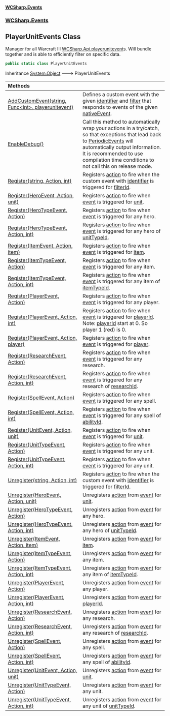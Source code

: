 #### [WCSharp\.Events](README.md 'README')
### [WCSharp\.Events](WCSharp.Events.md 'WCSharp\.Events')

## PlayerUnitEvents Class

Manager for all Warcraft III [WCSharp\.Api\.playerunitevent](https://learn.microsoft.com/en-us/dotnet/api/wcsharp.api.playerunitevent 'WCSharp\.Api\.playerunitevent')s\. Will bundle together and is able to efficiently filter on specific data\.

```csharp
public static class PlayerUnitEvents
```

Inheritance [System\.Object](https://learn.microsoft.com/en-us/dotnet/api/system.object 'System\.Object') &#129106; PlayerUnitEvents

| Methods | |
| :--- | :--- |
| [AddCustomEvent\(string, Func&lt;int&gt;, playerunitevent\)](WCSharp.Events.PlayerUnitEvents.AddCustomEvent(string,System.Func_int_,WCSharp.Api.playerunitevent).md 'WCSharp\.Events\.PlayerUnitEvents\.AddCustomEvent\(string, System\.Func\<int\>, WCSharp\.Api\.playerunitevent\)') | Defines a custom event with the given [identifier](WCSharp.Events.PlayerUnitEvents.AddCustomEvent(string,System.Func_int_,WCSharp.Api.playerunitevent).md#WCSharp.Events.PlayerUnitEvents.AddCustomEvent(string,System.Func_int_,WCSharp.Api.playerunitevent).identifier 'WCSharp\.Events\.PlayerUnitEvents\.AddCustomEvent\(string, System\.Func\<int\>, WCSharp\.Api\.playerunitevent\)\.identifier') and [filter](WCSharp.Events.PlayerUnitEvents.AddCustomEvent(string,System.Func_int_,WCSharp.Api.playerunitevent).md#WCSharp.Events.PlayerUnitEvents.AddCustomEvent(string,System.Func_int_,WCSharp.Api.playerunitevent).filter 'WCSharp\.Events\.PlayerUnitEvents\.AddCustomEvent\(string, System\.Func\<int\>, WCSharp\.Api\.playerunitevent\)\.filter') that responds to events of the given [nativeEvent](WCSharp.Events.PlayerUnitEvents.AddCustomEvent(string,System.Func_int_,WCSharp.Api.playerunitevent).md#WCSharp.Events.PlayerUnitEvents.AddCustomEvent(string,System.Func_int_,WCSharp.Api.playerunitevent).nativeEvent 'WCSharp\.Events\.PlayerUnitEvents\.AddCustomEvent\(string, System\.Func\<int\>, WCSharp\.Api\.playerunitevent\)\.nativeEvent')\. |
| [EnableDebug\(\)](WCSharp.Events.PlayerUnitEvents.EnableDebug().md 'WCSharp\.Events\.PlayerUnitEvents\.EnableDebug\(\)') | Call this method to automatically wrap your actions in a try/catch, so that exceptions that lead back to [PeriodicEvents](WCSharp.Events.PeriodicEvents.md 'WCSharp\.Events\.PeriodicEvents') will automatically output information\.   It is recommended to use compilation time conditions to not call this on release mode. |
| [Register\(string, Action, int\)](WCSharp.Events.PlayerUnitEvents.Register.md#WCSharp.Events.PlayerUnitEvents.Register(string,System.Action,int) 'WCSharp\.Events\.PlayerUnitEvents\.Register\(string, System\.Action, int\)') | Registers [action](WCSharp.Events.PlayerUnitEvents.md#WCSharp.Events.PlayerUnitEvents.Register(string,System.Action,int).action 'WCSharp\.Events\.PlayerUnitEvents\.Register\(string, System\.Action, int\)\.action') to fire when the custom event with [identifier](WCSharp.Events.PlayerUnitEvents.md#WCSharp.Events.PlayerUnitEvents.Register(string,System.Action,int).identifier 'WCSharp\.Events\.PlayerUnitEvents\.Register\(string, System\.Action, int\)\.identifier') is triggered for [filterId](WCSharp.Events.PlayerUnitEvents.md#WCSharp.Events.PlayerUnitEvents.Register(string,System.Action,int).filterId 'WCSharp\.Events\.PlayerUnitEvents\.Register\(string, System\.Action, int\)\.filterId')\. |
| [Register\(HeroEvent, Action, unit\)](WCSharp.Events.PlayerUnitEvents.Register.md#WCSharp.Events.PlayerUnitEvents.Register(WCSharp.Events.HeroEvent,System.Action,WCSharp.Api.unit) 'WCSharp\.Events\.PlayerUnitEvents\.Register\(WCSharp\.Events\.HeroEvent, System\.Action, WCSharp\.Api\.unit\)') | Registers [action](WCSharp.Events.PlayerUnitEvents.md#WCSharp.Events.PlayerUnitEvents.Register(WCSharp.Events.HeroEvent,System.Action,WCSharp.Api.unit).action 'WCSharp\.Events\.PlayerUnitEvents\.Register\(WCSharp\.Events\.HeroEvent, System\.Action, WCSharp\.Api\.unit\)\.action') to fire when [event](WCSharp.Events.PlayerUnitEvents.md#WCSharp.Events.PlayerUnitEvents.Register(WCSharp.Events.HeroEvent,System.Action,WCSharp.Api.unit).event 'WCSharp\.Events\.PlayerUnitEvents\.Register\(WCSharp\.Events\.HeroEvent, System\.Action, WCSharp\.Api\.unit\)\.event') is triggered for [unit](WCSharp.Events.PlayerUnitEvents.md#WCSharp.Events.PlayerUnitEvents.Register(WCSharp.Events.HeroEvent,System.Action,WCSharp.Api.unit).unit 'WCSharp\.Events\.PlayerUnitEvents\.Register\(WCSharp\.Events\.HeroEvent, System\.Action, WCSharp\.Api\.unit\)\.unit')\. |
| [Register\(HeroTypeEvent, Action\)](WCSharp.Events.PlayerUnitEvents.Register.md#WCSharp.Events.PlayerUnitEvents.Register(WCSharp.Events.HeroTypeEvent,System.Action) 'WCSharp\.Events\.PlayerUnitEvents\.Register\(WCSharp\.Events\.HeroTypeEvent, System\.Action\)') | Registers [action](WCSharp.Events.PlayerUnitEvents.md#WCSharp.Events.PlayerUnitEvents.Register(WCSharp.Events.HeroTypeEvent,System.Action).action 'WCSharp\.Events\.PlayerUnitEvents\.Register\(WCSharp\.Events\.HeroTypeEvent, System\.Action\)\.action') to fire when [event](WCSharp.Events.PlayerUnitEvents.md#WCSharp.Events.PlayerUnitEvents.Register(WCSharp.Events.HeroTypeEvent,System.Action).event 'WCSharp\.Events\.PlayerUnitEvents\.Register\(WCSharp\.Events\.HeroTypeEvent, System\.Action\)\.event') is triggered for any hero\. |
| [Register\(HeroTypeEvent, Action, int\)](WCSharp.Events.PlayerUnitEvents.Register.md#WCSharp.Events.PlayerUnitEvents.Register(WCSharp.Events.HeroTypeEvent,System.Action,int) 'WCSharp\.Events\.PlayerUnitEvents\.Register\(WCSharp\.Events\.HeroTypeEvent, System\.Action, int\)') | Registers [action](WCSharp.Events.PlayerUnitEvents.md#WCSharp.Events.PlayerUnitEvents.Register(WCSharp.Events.HeroTypeEvent,System.Action,int).action 'WCSharp\.Events\.PlayerUnitEvents\.Register\(WCSharp\.Events\.HeroTypeEvent, System\.Action, int\)\.action') to fire when [event](WCSharp.Events.PlayerUnitEvents.md#WCSharp.Events.PlayerUnitEvents.Register(WCSharp.Events.HeroTypeEvent,System.Action,int).event 'WCSharp\.Events\.PlayerUnitEvents\.Register\(WCSharp\.Events\.HeroTypeEvent, System\.Action, int\)\.event') is triggered for any hero of [unitTypeId](WCSharp.Events.PlayerUnitEvents.md#WCSharp.Events.PlayerUnitEvents.Register(WCSharp.Events.HeroTypeEvent,System.Action,int).unitTypeId 'WCSharp\.Events\.PlayerUnitEvents\.Register\(WCSharp\.Events\.HeroTypeEvent, System\.Action, int\)\.unitTypeId')\. |
| [Register\(ItemEvent, Action, item\)](WCSharp.Events.PlayerUnitEvents.Register.md#WCSharp.Events.PlayerUnitEvents.Register(WCSharp.Events.ItemEvent,System.Action,WCSharp.Api.item) 'WCSharp\.Events\.PlayerUnitEvents\.Register\(WCSharp\.Events\.ItemEvent, System\.Action, WCSharp\.Api\.item\)') | Registers [action](WCSharp.Events.PlayerUnitEvents.md#WCSharp.Events.PlayerUnitEvents.Register(WCSharp.Events.ItemEvent,System.Action,WCSharp.Api.item).action 'WCSharp\.Events\.PlayerUnitEvents\.Register\(WCSharp\.Events\.ItemEvent, System\.Action, WCSharp\.Api\.item\)\.action') to fire when [event](WCSharp.Events.PlayerUnitEvents.md#WCSharp.Events.PlayerUnitEvents.Register(WCSharp.Events.ItemEvent,System.Action,WCSharp.Api.item).event 'WCSharp\.Events\.PlayerUnitEvents\.Register\(WCSharp\.Events\.ItemEvent, System\.Action, WCSharp\.Api\.item\)\.event') is triggered for [item](WCSharp.Events.PlayerUnitEvents.md#WCSharp.Events.PlayerUnitEvents.Register(WCSharp.Events.ItemEvent,System.Action,WCSharp.Api.item).item 'WCSharp\.Events\.PlayerUnitEvents\.Register\(WCSharp\.Events\.ItemEvent, System\.Action, WCSharp\.Api\.item\)\.item')\. |
| [Register\(ItemTypeEvent, Action\)](WCSharp.Events.PlayerUnitEvents.Register.md#WCSharp.Events.PlayerUnitEvents.Register(WCSharp.Events.ItemTypeEvent,System.Action) 'WCSharp\.Events\.PlayerUnitEvents\.Register\(WCSharp\.Events\.ItemTypeEvent, System\.Action\)') | Registers [action](WCSharp.Events.PlayerUnitEvents.md#WCSharp.Events.PlayerUnitEvents.Register(WCSharp.Events.ItemTypeEvent,System.Action).action 'WCSharp\.Events\.PlayerUnitEvents\.Register\(WCSharp\.Events\.ItemTypeEvent, System\.Action\)\.action') to fire when [event](WCSharp.Events.PlayerUnitEvents.md#WCSharp.Events.PlayerUnitEvents.Register(WCSharp.Events.ItemTypeEvent,System.Action).event 'WCSharp\.Events\.PlayerUnitEvents\.Register\(WCSharp\.Events\.ItemTypeEvent, System\.Action\)\.event') is triggered for any item\. |
| [Register\(ItemTypeEvent, Action, int\)](WCSharp.Events.PlayerUnitEvents.Register.md#WCSharp.Events.PlayerUnitEvents.Register(WCSharp.Events.ItemTypeEvent,System.Action,int) 'WCSharp\.Events\.PlayerUnitEvents\.Register\(WCSharp\.Events\.ItemTypeEvent, System\.Action, int\)') | Registers [action](WCSharp.Events.PlayerUnitEvents.md#WCSharp.Events.PlayerUnitEvents.Register(WCSharp.Events.ItemTypeEvent,System.Action,int).action 'WCSharp\.Events\.PlayerUnitEvents\.Register\(WCSharp\.Events\.ItemTypeEvent, System\.Action, int\)\.action') to fire when [event](WCSharp.Events.PlayerUnitEvents.md#WCSharp.Events.PlayerUnitEvents.Register(WCSharp.Events.ItemTypeEvent,System.Action,int).event 'WCSharp\.Events\.PlayerUnitEvents\.Register\(WCSharp\.Events\.ItemTypeEvent, System\.Action, int\)\.event') is triggered for any item of [itemTypeId](WCSharp.Events.PlayerUnitEvents.md#WCSharp.Events.PlayerUnitEvents.Register(WCSharp.Events.ItemTypeEvent,System.Action,int).itemTypeId 'WCSharp\.Events\.PlayerUnitEvents\.Register\(WCSharp\.Events\.ItemTypeEvent, System\.Action, int\)\.itemTypeId')\. |
| [Register\(PlayerEvent, Action\)](WCSharp.Events.PlayerUnitEvents.Register.md#WCSharp.Events.PlayerUnitEvents.Register(WCSharp.Events.PlayerEvent,System.Action) 'WCSharp\.Events\.PlayerUnitEvents\.Register\(WCSharp\.Events\.PlayerEvent, System\.Action\)') | Registers [action](WCSharp.Events.PlayerUnitEvents.md#WCSharp.Events.PlayerUnitEvents.Register(WCSharp.Events.PlayerEvent,System.Action).action 'WCSharp\.Events\.PlayerUnitEvents\.Register\(WCSharp\.Events\.PlayerEvent, System\.Action\)\.action') to fire when [event](WCSharp.Events.PlayerUnitEvents.md#WCSharp.Events.PlayerUnitEvents.Register(WCSharp.Events.PlayerEvent,System.Action).event 'WCSharp\.Events\.PlayerUnitEvents\.Register\(WCSharp\.Events\.PlayerEvent, System\.Action\)\.event') is triggered for any player\. |
| [Register\(PlayerEvent, Action, int\)](WCSharp.Events.PlayerUnitEvents.Register.md#WCSharp.Events.PlayerUnitEvents.Register(WCSharp.Events.PlayerEvent,System.Action,int) 'WCSharp\.Events\.PlayerUnitEvents\.Register\(WCSharp\.Events\.PlayerEvent, System\.Action, int\)') | Registers [action](WCSharp.Events.PlayerUnitEvents.md#WCSharp.Events.PlayerUnitEvents.Register(WCSharp.Events.PlayerEvent,System.Action,int).action 'WCSharp\.Events\.PlayerUnitEvents\.Register\(WCSharp\.Events\.PlayerEvent, System\.Action, int\)\.action') to fire when [event](WCSharp.Events.PlayerUnitEvents.md#WCSharp.Events.PlayerUnitEvents.Register(WCSharp.Events.PlayerEvent,System.Action,int).event 'WCSharp\.Events\.PlayerUnitEvents\.Register\(WCSharp\.Events\.PlayerEvent, System\.Action, int\)\.event') is triggered for [playerId](WCSharp.Events.PlayerUnitEvents.md#WCSharp.Events.PlayerUnitEvents.Register(WCSharp.Events.PlayerEvent,System.Action,int).playerId 'WCSharp\.Events\.PlayerUnitEvents\.Register\(WCSharp\.Events\.PlayerEvent, System\.Action, int\)\.playerId')\.   Note: [playerId](WCSharp.Events.PlayerUnitEvents.md#WCSharp.Events.PlayerUnitEvents.Register(WCSharp.Events.PlayerEvent,System.Action,int).playerId 'WCSharp\.Events\.PlayerUnitEvents\.Register\(WCSharp\.Events\.PlayerEvent, System\.Action, int\)\.playerId') start at 0. So player 1 (red) is 0. |
| [Register\(PlayerEvent, Action, player\)](WCSharp.Events.PlayerUnitEvents.Register.md#WCSharp.Events.PlayerUnitEvents.Register(WCSharp.Events.PlayerEvent,System.Action,WCSharp.Api.player) 'WCSharp\.Events\.PlayerUnitEvents\.Register\(WCSharp\.Events\.PlayerEvent, System\.Action, WCSharp\.Api\.player\)') | Registers [action](WCSharp.Events.PlayerUnitEvents.md#WCSharp.Events.PlayerUnitEvents.Register(WCSharp.Events.PlayerEvent,System.Action,WCSharp.Api.player).action 'WCSharp\.Events\.PlayerUnitEvents\.Register\(WCSharp\.Events\.PlayerEvent, System\.Action, WCSharp\.Api\.player\)\.action') to fire when [event](WCSharp.Events.PlayerUnitEvents.md#WCSharp.Events.PlayerUnitEvents.Register(WCSharp.Events.PlayerEvent,System.Action,WCSharp.Api.player).event 'WCSharp\.Events\.PlayerUnitEvents\.Register\(WCSharp\.Events\.PlayerEvent, System\.Action, WCSharp\.Api\.player\)\.event') is triggered for [player](WCSharp.Events.PlayerUnitEvents.md#WCSharp.Events.PlayerUnitEvents.Register(WCSharp.Events.PlayerEvent,System.Action,WCSharp.Api.player).player 'WCSharp\.Events\.PlayerUnitEvents\.Register\(WCSharp\.Events\.PlayerEvent, System\.Action, WCSharp\.Api\.player\)\.player')\. |
| [Register\(ResearchEvent, Action\)](WCSharp.Events.PlayerUnitEvents.Register.md#WCSharp.Events.PlayerUnitEvents.Register(WCSharp.Events.ResearchEvent,System.Action) 'WCSharp\.Events\.PlayerUnitEvents\.Register\(WCSharp\.Events\.ResearchEvent, System\.Action\)') | Registers [action](WCSharp.Events.PlayerUnitEvents.md#WCSharp.Events.PlayerUnitEvents.Register(WCSharp.Events.ResearchEvent,System.Action).action 'WCSharp\.Events\.PlayerUnitEvents\.Register\(WCSharp\.Events\.ResearchEvent, System\.Action\)\.action') to fire when [event](WCSharp.Events.PlayerUnitEvents.md#WCSharp.Events.PlayerUnitEvents.Register(WCSharp.Events.ResearchEvent,System.Action).event 'WCSharp\.Events\.PlayerUnitEvents\.Register\(WCSharp\.Events\.ResearchEvent, System\.Action\)\.event') is triggered for any research\. |
| [Register\(ResearchEvent, Action, int\)](WCSharp.Events.PlayerUnitEvents.Register.md#WCSharp.Events.PlayerUnitEvents.Register(WCSharp.Events.ResearchEvent,System.Action,int) 'WCSharp\.Events\.PlayerUnitEvents\.Register\(WCSharp\.Events\.ResearchEvent, System\.Action, int\)') | Registers [action](WCSharp.Events.PlayerUnitEvents.md#WCSharp.Events.PlayerUnitEvents.Register(WCSharp.Events.ResearchEvent,System.Action,int).action 'WCSharp\.Events\.PlayerUnitEvents\.Register\(WCSharp\.Events\.ResearchEvent, System\.Action, int\)\.action') to fire when [event](WCSharp.Events.PlayerUnitEvents.md#WCSharp.Events.PlayerUnitEvents.Register(WCSharp.Events.ResearchEvent,System.Action,int).event 'WCSharp\.Events\.PlayerUnitEvents\.Register\(WCSharp\.Events\.ResearchEvent, System\.Action, int\)\.event') is triggered for any research of [researchId](WCSharp.Events.PlayerUnitEvents.md#WCSharp.Events.PlayerUnitEvents.Register(WCSharp.Events.ResearchEvent,System.Action,int).researchId 'WCSharp\.Events\.PlayerUnitEvents\.Register\(WCSharp\.Events\.ResearchEvent, System\.Action, int\)\.researchId')\. |
| [Register\(SpellEvent, Action\)](WCSharp.Events.PlayerUnitEvents.Register.md#WCSharp.Events.PlayerUnitEvents.Register(WCSharp.Events.SpellEvent,System.Action) 'WCSharp\.Events\.PlayerUnitEvents\.Register\(WCSharp\.Events\.SpellEvent, System\.Action\)') | Registers [action](WCSharp.Events.PlayerUnitEvents.md#WCSharp.Events.PlayerUnitEvents.Register(WCSharp.Events.SpellEvent,System.Action).action 'WCSharp\.Events\.PlayerUnitEvents\.Register\(WCSharp\.Events\.SpellEvent, System\.Action\)\.action') to fire when [event](WCSharp.Events.PlayerUnitEvents.md#WCSharp.Events.PlayerUnitEvents.Register(WCSharp.Events.SpellEvent,System.Action).event 'WCSharp\.Events\.PlayerUnitEvents\.Register\(WCSharp\.Events\.SpellEvent, System\.Action\)\.event') is triggered for any spell\. |
| [Register\(SpellEvent, Action, int\)](WCSharp.Events.PlayerUnitEvents.Register.md#WCSharp.Events.PlayerUnitEvents.Register(WCSharp.Events.SpellEvent,System.Action,int) 'WCSharp\.Events\.PlayerUnitEvents\.Register\(WCSharp\.Events\.SpellEvent, System\.Action, int\)') | Registers [action](WCSharp.Events.PlayerUnitEvents.md#WCSharp.Events.PlayerUnitEvents.Register(WCSharp.Events.SpellEvent,System.Action,int).action 'WCSharp\.Events\.PlayerUnitEvents\.Register\(WCSharp\.Events\.SpellEvent, System\.Action, int\)\.action') to fire when [event](WCSharp.Events.PlayerUnitEvents.md#WCSharp.Events.PlayerUnitEvents.Register(WCSharp.Events.SpellEvent,System.Action,int).event 'WCSharp\.Events\.PlayerUnitEvents\.Register\(WCSharp\.Events\.SpellEvent, System\.Action, int\)\.event') is triggered for any spell of [abilityId](WCSharp.Events.PlayerUnitEvents.md#WCSharp.Events.PlayerUnitEvents.Register(WCSharp.Events.SpellEvent,System.Action,int).abilityId 'WCSharp\.Events\.PlayerUnitEvents\.Register\(WCSharp\.Events\.SpellEvent, System\.Action, int\)\.abilityId')\. |
| [Register\(UnitEvent, Action, unit\)](WCSharp.Events.PlayerUnitEvents.Register.md#WCSharp.Events.PlayerUnitEvents.Register(WCSharp.Events.UnitEvent,System.Action,WCSharp.Api.unit) 'WCSharp\.Events\.PlayerUnitEvents\.Register\(WCSharp\.Events\.UnitEvent, System\.Action, WCSharp\.Api\.unit\)') | Registers [action](WCSharp.Events.PlayerUnitEvents.md#WCSharp.Events.PlayerUnitEvents.Register(WCSharp.Events.UnitEvent,System.Action,WCSharp.Api.unit).action 'WCSharp\.Events\.PlayerUnitEvents\.Register\(WCSharp\.Events\.UnitEvent, System\.Action, WCSharp\.Api\.unit\)\.action') to fire when [event](WCSharp.Events.PlayerUnitEvents.md#WCSharp.Events.PlayerUnitEvents.Register(WCSharp.Events.UnitEvent,System.Action,WCSharp.Api.unit).event 'WCSharp\.Events\.PlayerUnitEvents\.Register\(WCSharp\.Events\.UnitEvent, System\.Action, WCSharp\.Api\.unit\)\.event') is triggered for [unit](WCSharp.Events.PlayerUnitEvents.md#WCSharp.Events.PlayerUnitEvents.Register(WCSharp.Events.UnitEvent,System.Action,WCSharp.Api.unit).unit 'WCSharp\.Events\.PlayerUnitEvents\.Register\(WCSharp\.Events\.UnitEvent, System\.Action, WCSharp\.Api\.unit\)\.unit')\. |
| [Register\(UnitTypeEvent, Action\)](WCSharp.Events.PlayerUnitEvents.Register.md#WCSharp.Events.PlayerUnitEvents.Register(WCSharp.Events.UnitTypeEvent,System.Action) 'WCSharp\.Events\.PlayerUnitEvents\.Register\(WCSharp\.Events\.UnitTypeEvent, System\.Action\)') | Registers [action](WCSharp.Events.PlayerUnitEvents.md#WCSharp.Events.PlayerUnitEvents.Register(WCSharp.Events.UnitTypeEvent,System.Action).action 'WCSharp\.Events\.PlayerUnitEvents\.Register\(WCSharp\.Events\.UnitTypeEvent, System\.Action\)\.action') to fire when [event](WCSharp.Events.PlayerUnitEvents.md#WCSharp.Events.PlayerUnitEvents.Register(WCSharp.Events.UnitTypeEvent,System.Action).event 'WCSharp\.Events\.PlayerUnitEvents\.Register\(WCSharp\.Events\.UnitTypeEvent, System\.Action\)\.event') is triggered for any unit\. |
| [Register\(UnitTypeEvent, Action, int\)](WCSharp.Events.PlayerUnitEvents.Register.md#WCSharp.Events.PlayerUnitEvents.Register(WCSharp.Events.UnitTypeEvent,System.Action,int) 'WCSharp\.Events\.PlayerUnitEvents\.Register\(WCSharp\.Events\.UnitTypeEvent, System\.Action, int\)') | Registers [action](WCSharp.Events.PlayerUnitEvents.md#WCSharp.Events.PlayerUnitEvents.Register(WCSharp.Events.UnitTypeEvent,System.Action,int).action 'WCSharp\.Events\.PlayerUnitEvents\.Register\(WCSharp\.Events\.UnitTypeEvent, System\.Action, int\)\.action') to fire when [event](WCSharp.Events.PlayerUnitEvents.md#WCSharp.Events.PlayerUnitEvents.Register(WCSharp.Events.UnitTypeEvent,System.Action,int).event 'WCSharp\.Events\.PlayerUnitEvents\.Register\(WCSharp\.Events\.UnitTypeEvent, System\.Action, int\)\.event') is triggered for any unit\. |
| [Unregister\(string, Action, int\)](WCSharp.Events.PlayerUnitEvents.Unregister.md#WCSharp.Events.PlayerUnitEvents.Unregister(string,System.Action,int) 'WCSharp\.Events\.PlayerUnitEvents\.Unregister\(string, System\.Action, int\)') | Registers [action](WCSharp.Events.PlayerUnitEvents.md#WCSharp.Events.PlayerUnitEvents.Unregister(string,System.Action,int).action 'WCSharp\.Events\.PlayerUnitEvents\.Unregister\(string, System\.Action, int\)\.action') to fire when the custom event with [identifier](WCSharp.Events.PlayerUnitEvents.md#WCSharp.Events.PlayerUnitEvents.Unregister(string,System.Action,int).identifier 'WCSharp\.Events\.PlayerUnitEvents\.Unregister\(string, System\.Action, int\)\.identifier') is triggered for [filterId](WCSharp.Events.PlayerUnitEvents.md#WCSharp.Events.PlayerUnitEvents.Unregister(string,System.Action,int).filterId 'WCSharp\.Events\.PlayerUnitEvents\.Unregister\(string, System\.Action, int\)\.filterId')\. |
| [Unregister\(HeroEvent, Action, unit\)](WCSharp.Events.PlayerUnitEvents.Unregister.md#WCSharp.Events.PlayerUnitEvents.Unregister(WCSharp.Events.HeroEvent,System.Action,WCSharp.Api.unit) 'WCSharp\.Events\.PlayerUnitEvents\.Unregister\(WCSharp\.Events\.HeroEvent, System\.Action, WCSharp\.Api\.unit\)') | Unregisters [action](WCSharp.Events.PlayerUnitEvents.md#WCSharp.Events.PlayerUnitEvents.Unregister(WCSharp.Events.HeroEvent,System.Action,WCSharp.Api.unit).action 'WCSharp\.Events\.PlayerUnitEvents\.Unregister\(WCSharp\.Events\.HeroEvent, System\.Action, WCSharp\.Api\.unit\)\.action') from [event](WCSharp.Events.PlayerUnitEvents.md#WCSharp.Events.PlayerUnitEvents.Unregister(WCSharp.Events.HeroEvent,System.Action,WCSharp.Api.unit).event 'WCSharp\.Events\.PlayerUnitEvents\.Unregister\(WCSharp\.Events\.HeroEvent, System\.Action, WCSharp\.Api\.unit\)\.event') for [unit](WCSharp.Events.PlayerUnitEvents.md#WCSharp.Events.PlayerUnitEvents.Unregister(WCSharp.Events.HeroEvent,System.Action,WCSharp.Api.unit).unit 'WCSharp\.Events\.PlayerUnitEvents\.Unregister\(WCSharp\.Events\.HeroEvent, System\.Action, WCSharp\.Api\.unit\)\.unit')\. |
| [Unregister\(HeroTypeEvent, Action\)](WCSharp.Events.PlayerUnitEvents.Unregister.md#WCSharp.Events.PlayerUnitEvents.Unregister(WCSharp.Events.HeroTypeEvent,System.Action) 'WCSharp\.Events\.PlayerUnitEvents\.Unregister\(WCSharp\.Events\.HeroTypeEvent, System\.Action\)') | Unregisters [action](WCSharp.Events.PlayerUnitEvents.md#WCSharp.Events.PlayerUnitEvents.Unregister(WCSharp.Events.HeroTypeEvent,System.Action).action 'WCSharp\.Events\.PlayerUnitEvents\.Unregister\(WCSharp\.Events\.HeroTypeEvent, System\.Action\)\.action') from [event](WCSharp.Events.PlayerUnitEvents.md#WCSharp.Events.PlayerUnitEvents.Unregister(WCSharp.Events.HeroTypeEvent,System.Action).event 'WCSharp\.Events\.PlayerUnitEvents\.Unregister\(WCSharp\.Events\.HeroTypeEvent, System\.Action\)\.event') for any hero\. |
| [Unregister\(HeroTypeEvent, Action, int\)](WCSharp.Events.PlayerUnitEvents.Unregister.md#WCSharp.Events.PlayerUnitEvents.Unregister(WCSharp.Events.HeroTypeEvent,System.Action,int) 'WCSharp\.Events\.PlayerUnitEvents\.Unregister\(WCSharp\.Events\.HeroTypeEvent, System\.Action, int\)') | Unregisters [action](WCSharp.Events.PlayerUnitEvents.md#WCSharp.Events.PlayerUnitEvents.Unregister(WCSharp.Events.HeroTypeEvent,System.Action,int).action 'WCSharp\.Events\.PlayerUnitEvents\.Unregister\(WCSharp\.Events\.HeroTypeEvent, System\.Action, int\)\.action') from [event](WCSharp.Events.PlayerUnitEvents.md#WCSharp.Events.PlayerUnitEvents.Unregister(WCSharp.Events.HeroTypeEvent,System.Action,int).event 'WCSharp\.Events\.PlayerUnitEvents\.Unregister\(WCSharp\.Events\.HeroTypeEvent, System\.Action, int\)\.event') for any hero of [unitTypeId](WCSharp.Events.PlayerUnitEvents.md#WCSharp.Events.PlayerUnitEvents.Unregister(WCSharp.Events.HeroTypeEvent,System.Action,int).unitTypeId 'WCSharp\.Events\.PlayerUnitEvents\.Unregister\(WCSharp\.Events\.HeroTypeEvent, System\.Action, int\)\.unitTypeId')\. |
| [Unregister\(ItemEvent, Action, item\)](WCSharp.Events.PlayerUnitEvents.Unregister.md#WCSharp.Events.PlayerUnitEvents.Unregister(WCSharp.Events.ItemEvent,System.Action,WCSharp.Api.item) 'WCSharp\.Events\.PlayerUnitEvents\.Unregister\(WCSharp\.Events\.ItemEvent, System\.Action, WCSharp\.Api\.item\)') | Unregisters [action](WCSharp.Events.PlayerUnitEvents.md#WCSharp.Events.PlayerUnitEvents.Unregister(WCSharp.Events.ItemEvent,System.Action,WCSharp.Api.item).action 'WCSharp\.Events\.PlayerUnitEvents\.Unregister\(WCSharp\.Events\.ItemEvent, System\.Action, WCSharp\.Api\.item\)\.action') from [event](WCSharp.Events.PlayerUnitEvents.md#WCSharp.Events.PlayerUnitEvents.Unregister(WCSharp.Events.ItemEvent,System.Action,WCSharp.Api.item).event 'WCSharp\.Events\.PlayerUnitEvents\.Unregister\(WCSharp\.Events\.ItemEvent, System\.Action, WCSharp\.Api\.item\)\.event') for [item](WCSharp.Events.PlayerUnitEvents.md#WCSharp.Events.PlayerUnitEvents.Unregister(WCSharp.Events.ItemEvent,System.Action,WCSharp.Api.item).item 'WCSharp\.Events\.PlayerUnitEvents\.Unregister\(WCSharp\.Events\.ItemEvent, System\.Action, WCSharp\.Api\.item\)\.item')\. |
| [Unregister\(ItemTypeEvent, Action\)](WCSharp.Events.PlayerUnitEvents.Unregister.md#WCSharp.Events.PlayerUnitEvents.Unregister(WCSharp.Events.ItemTypeEvent,System.Action) 'WCSharp\.Events\.PlayerUnitEvents\.Unregister\(WCSharp\.Events\.ItemTypeEvent, System\.Action\)') | Unregisters [action](WCSharp.Events.PlayerUnitEvents.md#WCSharp.Events.PlayerUnitEvents.Unregister(WCSharp.Events.ItemTypeEvent,System.Action).action 'WCSharp\.Events\.PlayerUnitEvents\.Unregister\(WCSharp\.Events\.ItemTypeEvent, System\.Action\)\.action') from [event](WCSharp.Events.PlayerUnitEvents.md#WCSharp.Events.PlayerUnitEvents.Unregister(WCSharp.Events.ItemTypeEvent,System.Action).event 'WCSharp\.Events\.PlayerUnitEvents\.Unregister\(WCSharp\.Events\.ItemTypeEvent, System\.Action\)\.event') for any item\. |
| [Unregister\(ItemTypeEvent, Action, int\)](WCSharp.Events.PlayerUnitEvents.Unregister.md#WCSharp.Events.PlayerUnitEvents.Unregister(WCSharp.Events.ItemTypeEvent,System.Action,int) 'WCSharp\.Events\.PlayerUnitEvents\.Unregister\(WCSharp\.Events\.ItemTypeEvent, System\.Action, int\)') | Unregisters [action](WCSharp.Events.PlayerUnitEvents.md#WCSharp.Events.PlayerUnitEvents.Unregister(WCSharp.Events.ItemTypeEvent,System.Action,int).action 'WCSharp\.Events\.PlayerUnitEvents\.Unregister\(WCSharp\.Events\.ItemTypeEvent, System\.Action, int\)\.action') from [event](WCSharp.Events.PlayerUnitEvents.md#WCSharp.Events.PlayerUnitEvents.Unregister(WCSharp.Events.ItemTypeEvent,System.Action,int).event 'WCSharp\.Events\.PlayerUnitEvents\.Unregister\(WCSharp\.Events\.ItemTypeEvent, System\.Action, int\)\.event') for any item of [itemTypeId](WCSharp.Events.PlayerUnitEvents.md#WCSharp.Events.PlayerUnitEvents.Unregister(WCSharp.Events.ItemTypeEvent,System.Action,int).itemTypeId 'WCSharp\.Events\.PlayerUnitEvents\.Unregister\(WCSharp\.Events\.ItemTypeEvent, System\.Action, int\)\.itemTypeId')\. |
| [Unregister\(PlayerEvent, Action\)](WCSharp.Events.PlayerUnitEvents.Unregister.md#WCSharp.Events.PlayerUnitEvents.Unregister(WCSharp.Events.PlayerEvent,System.Action) 'WCSharp\.Events\.PlayerUnitEvents\.Unregister\(WCSharp\.Events\.PlayerEvent, System\.Action\)') | Unregisters [action](WCSharp.Events.PlayerUnitEvents.md#WCSharp.Events.PlayerUnitEvents.Unregister(WCSharp.Events.PlayerEvent,System.Action).action 'WCSharp\.Events\.PlayerUnitEvents\.Unregister\(WCSharp\.Events\.PlayerEvent, System\.Action\)\.action') from [event](WCSharp.Events.PlayerUnitEvents.md#WCSharp.Events.PlayerUnitEvents.Unregister(WCSharp.Events.PlayerEvent,System.Action).event 'WCSharp\.Events\.PlayerUnitEvents\.Unregister\(WCSharp\.Events\.PlayerEvent, System\.Action\)\.event') for any player\. |
| [Unregister\(PlayerEvent, Action, int\)](WCSharp.Events.PlayerUnitEvents.Unregister.md#WCSharp.Events.PlayerUnitEvents.Unregister(WCSharp.Events.PlayerEvent,System.Action,int) 'WCSharp\.Events\.PlayerUnitEvents\.Unregister\(WCSharp\.Events\.PlayerEvent, System\.Action, int\)') | Unregisters [action](WCSharp.Events.PlayerUnitEvents.md#WCSharp.Events.PlayerUnitEvents.Unregister(WCSharp.Events.PlayerEvent,System.Action,int).action 'WCSharp\.Events\.PlayerUnitEvents\.Unregister\(WCSharp\.Events\.PlayerEvent, System\.Action, int\)\.action') from [event](WCSharp.Events.PlayerUnitEvents.md#WCSharp.Events.PlayerUnitEvents.Unregister(WCSharp.Events.PlayerEvent,System.Action,int).event 'WCSharp\.Events\.PlayerUnitEvents\.Unregister\(WCSharp\.Events\.PlayerEvent, System\.Action, int\)\.event') for [playerId](WCSharp.Events.PlayerUnitEvents.md#WCSharp.Events.PlayerUnitEvents.Unregister(WCSharp.Events.PlayerEvent,System.Action,int).playerId 'WCSharp\.Events\.PlayerUnitEvents\.Unregister\(WCSharp\.Events\.PlayerEvent, System\.Action, int\)\.playerId')\. |
| [Unregister\(ResearchEvent, Action\)](WCSharp.Events.PlayerUnitEvents.Unregister.md#WCSharp.Events.PlayerUnitEvents.Unregister(WCSharp.Events.ResearchEvent,System.Action) 'WCSharp\.Events\.PlayerUnitEvents\.Unregister\(WCSharp\.Events\.ResearchEvent, System\.Action\)') | Unregisters [action](WCSharp.Events.PlayerUnitEvents.md#WCSharp.Events.PlayerUnitEvents.Unregister(WCSharp.Events.ResearchEvent,System.Action).action 'WCSharp\.Events\.PlayerUnitEvents\.Unregister\(WCSharp\.Events\.ResearchEvent, System\.Action\)\.action') from [event](WCSharp.Events.PlayerUnitEvents.md#WCSharp.Events.PlayerUnitEvents.Unregister(WCSharp.Events.ResearchEvent,System.Action).event 'WCSharp\.Events\.PlayerUnitEvents\.Unregister\(WCSharp\.Events\.ResearchEvent, System\.Action\)\.event') for any research\. |
| [Unregister\(ResearchEvent, Action, int\)](WCSharp.Events.PlayerUnitEvents.Unregister.md#WCSharp.Events.PlayerUnitEvents.Unregister(WCSharp.Events.ResearchEvent,System.Action,int) 'WCSharp\.Events\.PlayerUnitEvents\.Unregister\(WCSharp\.Events\.ResearchEvent, System\.Action, int\)') | Unregisters [action](WCSharp.Events.PlayerUnitEvents.md#WCSharp.Events.PlayerUnitEvents.Unregister(WCSharp.Events.ResearchEvent,System.Action,int).action 'WCSharp\.Events\.PlayerUnitEvents\.Unregister\(WCSharp\.Events\.ResearchEvent, System\.Action, int\)\.action') from [event](WCSharp.Events.PlayerUnitEvents.md#WCSharp.Events.PlayerUnitEvents.Unregister(WCSharp.Events.ResearchEvent,System.Action,int).event 'WCSharp\.Events\.PlayerUnitEvents\.Unregister\(WCSharp\.Events\.ResearchEvent, System\.Action, int\)\.event') for any research of [researchId](WCSharp.Events.PlayerUnitEvents.md#WCSharp.Events.PlayerUnitEvents.Unregister(WCSharp.Events.ResearchEvent,System.Action,int).researchId 'WCSharp\.Events\.PlayerUnitEvents\.Unregister\(WCSharp\.Events\.ResearchEvent, System\.Action, int\)\.researchId')\. |
| [Unregister\(SpellEvent, Action\)](WCSharp.Events.PlayerUnitEvents.Unregister.md#WCSharp.Events.PlayerUnitEvents.Unregister(WCSharp.Events.SpellEvent,System.Action) 'WCSharp\.Events\.PlayerUnitEvents\.Unregister\(WCSharp\.Events\.SpellEvent, System\.Action\)') | Unregisters [action](WCSharp.Events.PlayerUnitEvents.md#WCSharp.Events.PlayerUnitEvents.Unregister(WCSharp.Events.SpellEvent,System.Action).action 'WCSharp\.Events\.PlayerUnitEvents\.Unregister\(WCSharp\.Events\.SpellEvent, System\.Action\)\.action') from [event](WCSharp.Events.PlayerUnitEvents.md#WCSharp.Events.PlayerUnitEvents.Unregister(WCSharp.Events.SpellEvent,System.Action).event 'WCSharp\.Events\.PlayerUnitEvents\.Unregister\(WCSharp\.Events\.SpellEvent, System\.Action\)\.event') for any spell\. |
| [Unregister\(SpellEvent, Action, int\)](WCSharp.Events.PlayerUnitEvents.Unregister.md#WCSharp.Events.PlayerUnitEvents.Unregister(WCSharp.Events.SpellEvent,System.Action,int) 'WCSharp\.Events\.PlayerUnitEvents\.Unregister\(WCSharp\.Events\.SpellEvent, System\.Action, int\)') | Unregisters [action](WCSharp.Events.PlayerUnitEvents.md#WCSharp.Events.PlayerUnitEvents.Unregister(WCSharp.Events.SpellEvent,System.Action,int).action 'WCSharp\.Events\.PlayerUnitEvents\.Unregister\(WCSharp\.Events\.SpellEvent, System\.Action, int\)\.action') from [event](WCSharp.Events.PlayerUnitEvents.md#WCSharp.Events.PlayerUnitEvents.Unregister(WCSharp.Events.SpellEvent,System.Action,int).event 'WCSharp\.Events\.PlayerUnitEvents\.Unregister\(WCSharp\.Events\.SpellEvent, System\.Action, int\)\.event') for any spell of [abilityId](WCSharp.Events.PlayerUnitEvents.md#WCSharp.Events.PlayerUnitEvents.Unregister(WCSharp.Events.SpellEvent,System.Action,int).abilityId 'WCSharp\.Events\.PlayerUnitEvents\.Unregister\(WCSharp\.Events\.SpellEvent, System\.Action, int\)\.abilityId')\. |
| [Unregister\(UnitEvent, Action, unit\)](WCSharp.Events.PlayerUnitEvents.Unregister.md#WCSharp.Events.PlayerUnitEvents.Unregister(WCSharp.Events.UnitEvent,System.Action,WCSharp.Api.unit) 'WCSharp\.Events\.PlayerUnitEvents\.Unregister\(WCSharp\.Events\.UnitEvent, System\.Action, WCSharp\.Api\.unit\)') | Unregisters [action](WCSharp.Events.PlayerUnitEvents.md#WCSharp.Events.PlayerUnitEvents.Unregister(WCSharp.Events.UnitEvent,System.Action,WCSharp.Api.unit).action 'WCSharp\.Events\.PlayerUnitEvents\.Unregister\(WCSharp\.Events\.UnitEvent, System\.Action, WCSharp\.Api\.unit\)\.action') from [event](WCSharp.Events.PlayerUnitEvents.md#WCSharp.Events.PlayerUnitEvents.Unregister(WCSharp.Events.UnitEvent,System.Action,WCSharp.Api.unit).event 'WCSharp\.Events\.PlayerUnitEvents\.Unregister\(WCSharp\.Events\.UnitEvent, System\.Action, WCSharp\.Api\.unit\)\.event') for [unit](WCSharp.Events.PlayerUnitEvents.md#WCSharp.Events.PlayerUnitEvents.Unregister(WCSharp.Events.UnitEvent,System.Action,WCSharp.Api.unit).unit 'WCSharp\.Events\.PlayerUnitEvents\.Unregister\(WCSharp\.Events\.UnitEvent, System\.Action, WCSharp\.Api\.unit\)\.unit')\. |
| [Unregister\(UnitTypeEvent, Action\)](WCSharp.Events.PlayerUnitEvents.Unregister.md#WCSharp.Events.PlayerUnitEvents.Unregister(WCSharp.Events.UnitTypeEvent,System.Action) 'WCSharp\.Events\.PlayerUnitEvents\.Unregister\(WCSharp\.Events\.UnitTypeEvent, System\.Action\)') | Unregisters [action](WCSharp.Events.PlayerUnitEvents.md#WCSharp.Events.PlayerUnitEvents.Unregister(WCSharp.Events.UnitTypeEvent,System.Action).action 'WCSharp\.Events\.PlayerUnitEvents\.Unregister\(WCSharp\.Events\.UnitTypeEvent, System\.Action\)\.action') from [event](WCSharp.Events.PlayerUnitEvents.md#WCSharp.Events.PlayerUnitEvents.Unregister(WCSharp.Events.UnitTypeEvent,System.Action).event 'WCSharp\.Events\.PlayerUnitEvents\.Unregister\(WCSharp\.Events\.UnitTypeEvent, System\.Action\)\.event') for any unit\. |
| [Unregister\(UnitTypeEvent, Action, int\)](WCSharp.Events.PlayerUnitEvents.Unregister.md#WCSharp.Events.PlayerUnitEvents.Unregister(WCSharp.Events.UnitTypeEvent,System.Action,int) 'WCSharp\.Events\.PlayerUnitEvents\.Unregister\(WCSharp\.Events\.UnitTypeEvent, System\.Action, int\)') | Unregisters [action](WCSharp.Events.PlayerUnitEvents.md#WCSharp.Events.PlayerUnitEvents.Unregister(WCSharp.Events.UnitTypeEvent,System.Action,int).action 'WCSharp\.Events\.PlayerUnitEvents\.Unregister\(WCSharp\.Events\.UnitTypeEvent, System\.Action, int\)\.action') from [event](WCSharp.Events.PlayerUnitEvents.md#WCSharp.Events.PlayerUnitEvents.Unregister(WCSharp.Events.UnitTypeEvent,System.Action,int).event 'WCSharp\.Events\.PlayerUnitEvents\.Unregister\(WCSharp\.Events\.UnitTypeEvent, System\.Action, int\)\.event') for any unit of [unitTypeId](WCSharp.Events.PlayerUnitEvents.md#WCSharp.Events.PlayerUnitEvents.Unregister(WCSharp.Events.UnitTypeEvent,System.Action,int).unitTypeId 'WCSharp\.Events\.PlayerUnitEvents\.Unregister\(WCSharp\.Events\.UnitTypeEvent, System\.Action, int\)\.unitTypeId')\. |
